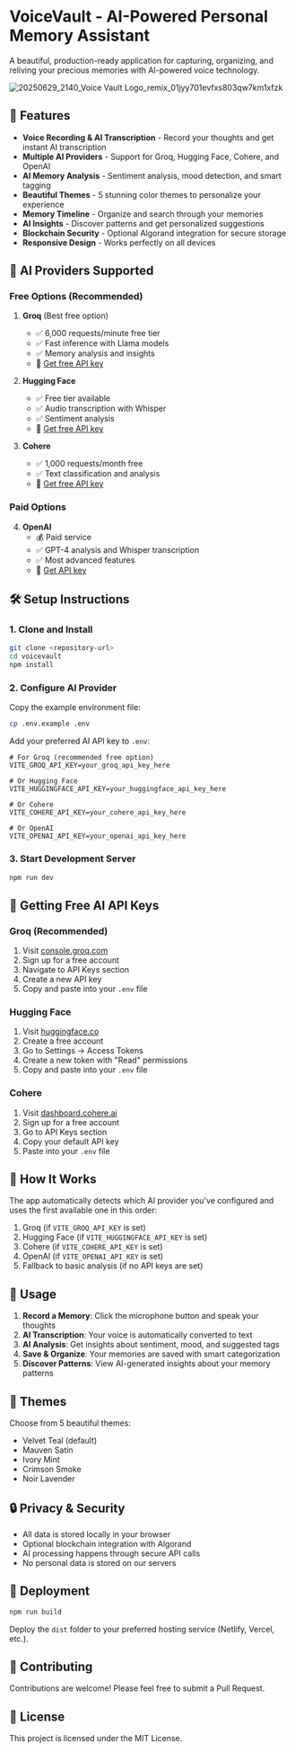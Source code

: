 # VoiceVault - AI-Powered Personal Memory Assistant

A beautiful, production-ready application for capturing, organizing, and reliving your precious memories with AI-powered voice technology.

![20250629_2140_Voice Vault Logo_remix_01jyy701evfxs803qw7km1xfzk](https://github.com/user-attachments/assets/f7095eb3-3eb8-417c-a04b-3127cc733b00)



## 🚀 Features

- **Voice Recording & AI Transcription** - Record your thoughts and get instant AI transcription
- **Multiple AI Providers** - Support for Groq, Hugging Face, Cohere, and OpenAI
- **AI Memory Analysis** - Sentiment analysis, mood detection, and smart tagging
- **Beautiful Themes** - 5 stunning color themes to personalize your experience
- **Memory Timeline** - Organize and search through your memories
- **AI Insights** - Discover patterns and get personalized suggestions
- **Blockchain Security** - Optional Algorand integration for secure storage
- **Responsive Design** - Works perfectly on all devices

## 🤖 AI Providers Supported

### Free Options (Recommended)

1. **Groq** (Best free option)
   - ✅ 6,000 requests/minute free tier
   - ✅ Fast inference with Llama models
   - ✅ Memory analysis and insights
   - 🔗 [Get free API key](https://console.groq.com/)

2. **Hugging Face**
   - ✅ Free tier available
   - ✅ Audio transcription with Whisper
   - ✅ Sentiment analysis
   - 🔗 [Get free API key](https://huggingface.co/settings/tokens)

3. **Cohere**
   - ✅ 1,000 requests/month free
   - ✅ Text classification and analysis
   - 🔗 [Get free API key](https://dashboard.cohere.ai/)

### Paid Options

4. **OpenAI**
   - 💰 Paid service
   - ✅ GPT-4 analysis and Whisper transcription
   - ✅ Most advanced features
   - 🔗 [Get API key](https://platform.openai.com/api-keys)

## 🛠️ Setup Instructions

### 1. Clone and Install
```bash
git clone <repository-url>
cd voicevault
npm install
```

### 2. Configure AI Provider
Copy the example environment file:
```bash
cp .env.example .env
```

Add your preferred AI API key to `.env`:
```env
# For Groq (recommended free option)
VITE_GROQ_API_KEY=your_groq_api_key_here

# Or Hugging Face
VITE_HUGGINGFACE_API_KEY=your_huggingface_api_key_here

# Or Cohere
VITE_COHERE_API_KEY=your_cohere_api_key_here

# Or OpenAI
VITE_OPENAI_API_KEY=your_openai_api_key_here
```

### 3. Start Development Server
```bash
npm run dev
```

## 🎯 Getting Free AI API Keys

### Groq (Recommended)
1. Visit [console.groq.com](https://console.groq.com/)
2. Sign up for a free account
3. Navigate to API Keys section
4. Create a new API key
5. Copy and paste into your `.env` file

### Hugging Face
1. Visit [huggingface.co](https://huggingface.co/)
2. Create a free account
3. Go to Settings → Access Tokens
4. Create a new token with "Read" permissions
5. Copy and paste into your `.env` file

### Cohere
1. Visit [dashboard.cohere.ai](https://dashboard.cohere.ai/)
2. Sign up for a free account
3. Go to API Keys section
4. Copy your default API key
5. Paste into your `.env` file

## 🔧 How It Works

The app automatically detects which AI provider you've configured and uses the first available one in this order:
1. Groq (if `VITE_GROQ_API_KEY` is set)
2. Hugging Face (if `VITE_HUGGINGFACE_API_KEY` is set)
3. Cohere (if `VITE_COHERE_API_KEY` is set)
4. OpenAI (if `VITE_OPENAI_API_KEY` is set)
5. Fallback to basic analysis (if no API keys are set)

## 📱 Usage

1. **Record a Memory**: Click the microphone button and speak your thoughts
2. **AI Transcription**: Your voice is automatically converted to text
3. **AI Analysis**: Get insights about sentiment, mood, and suggested tags
4. **Save & Organize**: Your memories are saved with smart categorization
5. **Discover Patterns**: View AI-generated insights about your memory patterns

## 🎨 Themes

Choose from 5 beautiful themes:
- Velvet Teal (default)
- Mauven Satin
- Ivory Mint
- Crimson Smoke
- Noir Lavender

## 🔒 Privacy & Security

- All data is stored locally in your browser
- Optional blockchain integration with Algorand
- AI processing happens through secure API calls
- No personal data is stored on our servers

## 🚀 Deployment

```bash
npm run build
```

Deploy the `dist` folder to your preferred hosting service (Netlify, Vercel, etc.).

## 🤝 Contributing

Contributions are welcome! Please feel free to submit a Pull Request.

## 📄 License

This project is licensed under the MIT License.
